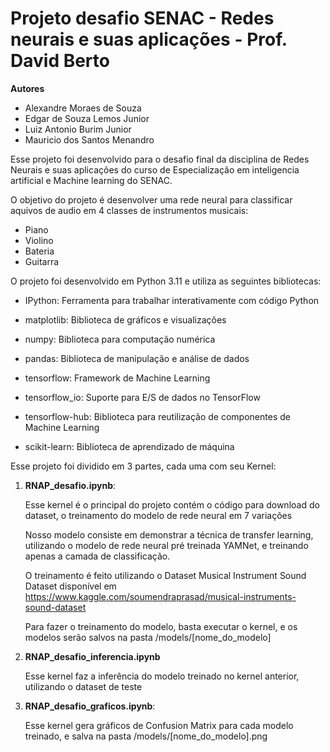 # Projeto desafio SENAC - Redes neurais e suas aplicações - Prof. David Berto

**Autores**

- Alexandre Moraes de Souza
- Edgar de Souza Lemos Junior
- Luiz Antonio Burim Junior
- Mauricio dos Santos Menandro

Esse projeto foi desenvolvido para o desafio final da disciplina de Redes Neurais e suas aplicações do curso de Especialização em inteligencia artificial e Machine learning do SENAC.

O objetivo do projeto é desenvolver uma rede neural para classificar aquivos de audio em 4 classes de instrumentos musicais:

- Piano
- Violino
- Bateria
- Guitarra

O projeto foi desenvolvido em Python 3.11 e utiliza as seguintes bibliotecas:

- IPython: Ferramenta para trabalhar interativamente com código Python
- matplotlib: Biblioteca de gráficos e visualizações
- numpy: Biblioteca para computação numérica
- pandas: Biblioteca de manipulação e análise de dados

- tensorflow: Framework de Machine Learning
- tensorflow_io: Suporte para E/S de dados no TensorFlow
- tensorflow-hub: Biblioteca para reutilização de componentes de Machine Learning
- scikit-learn: Biblioteca de aprendizado de máquina

Esse projeto foi dividido em 3 partes, cada uma com seu Kernel:

1. **RNAP_desafio.ipynb**:

   Esse kernel é o principal do projeto contém o código para download do dataset, o treinamento do modelo de rede neural em 7 variações

   Nosso modelo consiste em demonstrar a técnica de transfer learning, utilizando o modelo de rede neural pré treinada YAMNet, e treinando apenas a camada de classificação.

   O treinamento é feito utilizando o Dataset Musical Instrument Sound Dataset disponível em <https://www.kaggle.com/soumendraprasad/musical-instruments-sound-dataset>

   Para fazer o treinamento do modelo, basta executar o kernel, e os modelos serão salvos na pasta /models/[nome_do_modelo]

2. **RNAP_desafio_inferencia.ipynb**

    Esse kernel faz a inferência do modelo treinado no kernel anterior, utilizando o dataset de teste

3. **RNAP_desafio_graficos.ipynb**:

    Esse kernel gera gráficos de Confusion Matrix para cada modelo treinado, e salva na pasta /models/[nome_do_modelo].png

